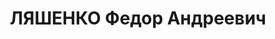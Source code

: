 ---
title: ЛЯШЕНКО Федор Андреевич
description: начальник животноводческого управления КрайЗУ, недолгое время председатель
  Ростовского Горсовета
---